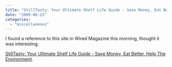 ```yaml
---
title: "StillTasty: Your Ultimate Shelf Life Guide - Save Money, Eat Better, Help The Environment"
date: "2009-06-23"
categories: 
  - "miscellaneous"
---
```


I found a reference to this site in Wired Magazine this morning, thought it was interesting.

[StillTasty: Your Ultimate Shelf Life Guide - Save Money, Eat Better, Help The Environment](http://stilltasty.com/).
